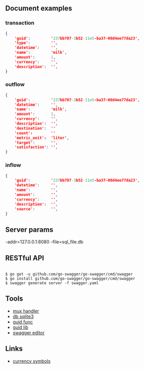 
Document examples
-----------------

### transaction ###

```json
{
    'guid':         '237bb707-3b52-11e5-ba37-00d4ee77da23',
    'type':         '',
    'datetime':     '',
    'name':         'milk',
    'amount':       1,
    'currency':     '',
    'description':  '',
}
```

### outflow ###

```json
{
    'guid':         '237bb707-3b52-11e5-ba37-00d4ee77da23',
    'datetime':     '',
    'name':         'milk',
    'amount':       1,
    'currency':     '',
    'description':  '',
    'destination':  ''
    'count':        ''
    'metric_unit':  'liter',
    'target':       '',
    'satisfaction': '',
}
```

### inflow ###

```json
{
    'guid':         '237bb707-3b52-11e5-ba37-00d4ee77da23',
    'datetime':     '',
    'name':         '',
    'amount':       '',
    'currency':     '',
    'description':  '',
    'source':       '',
}
```

Server params
-------------

-addr=127.0.0.1:8080
-file=sql_file.db

RESTful API
-----------

```

$ go get -u github.com/go-swagger/go-swagger/cmd/swagger
$ go install github.com/go-swagger/go-swagger/cmd/swagger
$ swagger generate server -f swagger.yaml

```

Tools
-----

- [mux handler](github.com/gorilla/mux)
- [db sqlite3](github.com/mattn/go-sqlite3)
- [guid func](http://play.golang.org/p/4FkNSiUDMg)
- [guid lib](github.com/satori/go.uuid)
- [swagger editor](http://swagger.io/swagger-editor/)

Links
-----

- [currency symbols](http://www.currencysymbols.in/)
